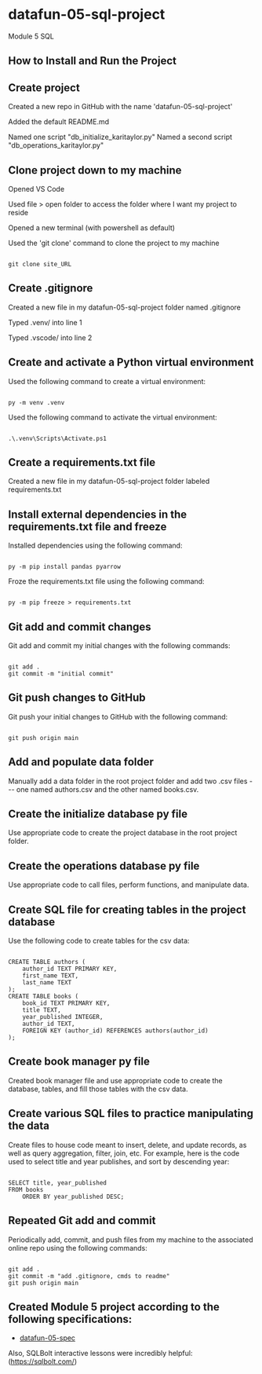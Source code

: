 # datafun-05-sql-project
Module 5 SQL

## How to Install and Run the Project

## Create project
Created a new repo in GitHub with the name 'datafun-05-sql-project' 

Added the default README.md 

Named one script "db_initialize_karitaylor.py"
Named a second script "db_operations_karitaylor.py"

## Clone project down to my machine
Opened VS Code 

Used file > open folder to access the folder where I want my project to reside

Opened a new terminal (with powershell as default) 

Used the 'git clone' command to clone the project to my machine

```shell

git clone site_URL

```

## Create .gitignore
Created a new file in my datafun-05-sql-project folder named .gitignore

Typed .venv/ into line 1

Typed .vscode/ into line 2

## Create and activate a Python virtual environment
Used the following command to create a virtual environment:
```shell

py -m venv .venv

```
Used the following command to activate the virtual environment:
```shell

.\.venv\Scripts\Activate.ps1

```

## Create a requirements.txt file
Created a new file in my datafun-05-sql-project folder labeled requirements.txt

## Install external dependencies in the requirements.txt file and freeze
Installed dependencies using the following command:
```shell

py -m pip install pandas pyarrow

```
Froze the requirements.txt file using the following command:
```shell

py -m pip freeze > requirements.txt

```

## Git add and commit changes
Git add and commit my initial changes with the following commands:
```shell

git add .
git commit -m "initial commit"

```

## Git push changes to GitHub
Git push your initial changes to GitHub with the following command:
```shell

git push origin main

```

## Add and populate data folder
Manually add a data folder in the root project folder and add two .csv files --- one named authors.csv and the other named books.csv. 

## Create the initialize database py file
Use appropriate code to create the project database in the root project folder.

## Create the operations database py file
Use appropriate code to call files, perform functions, and manipulate data.

## Create SQL file for creating tables in the project database
Use the following code to create tables for the csv data:

```shell

CREATE TABLE authors (
    author_id TEXT PRIMARY KEY,
    first_name TEXT,
    last_name TEXT
);
CREATE TABLE books (
    book_id TEXT PRIMARY KEY,
    title TEXT,
    year_published INTEGER,
    author_id TEXT,
    FOREIGN KEY (author_id) REFERENCES authors(author_id)
);

```
## Create book manager py file 
Created book manager file and use appropriate code to create the database, tables, and fill those tables with the csv data.

## Create various SQL files to practice manipulating the data
Create files to house code meant to insert, delete, and update records, as well as query aggregation, filter, join, etc. For example, here is the code used to select title and year publishes, and sort by descending year:

```shell

SELECT title, year_published
FROM books
    ORDER BY year_published DESC;

```

## Repeated Git add and commit
Periodically add, commit, and push files from my machine to the associated online repo using the following commands:
```shell

git add .
git commit -m "add .gitignore, cmds to readme"
git push origin main

```

## Created Module 5 project according to the following specifications:
- [datafun-05-spec](https://github.com/denisecase/datafun-05-spec)

Also, SQLBolt interactive lessons were incredibly helpful: (https://sqlbolt.com/)
